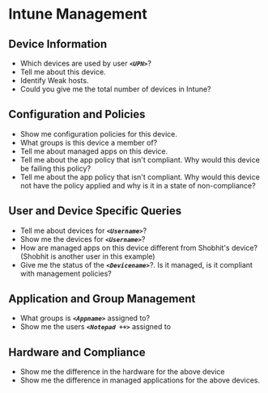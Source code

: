 # Intune Management
<a name="Intune"></a>

## Device Information
- Which devices are used by user **_`<UPN>`_**?
- Tell me about this device.
- Identify Weak hosts.
- Could you give me the total number of devices in Intune?

## Configuration and Policies
- Show me configuration policies for this device.
- What groups is this device a member of?
- Tell me about managed apps on this device.
- Tell me about the app policy that isn't compliant. Why would this device be failing this policy?
- Tell me about the app policy that isn't compliant. Why would this device not have the policy applied and why is it in a state of non-compliance?

## User and Device Specific Queries
- Tell me about devices for **_`<Username>`_**?
- Show me the devices for **_`<Username>`_**?
- How are managed apps on this device different from Shobhit's device? (Shobhit is another user in this example)
- Give me the status of the **_`<Devicename>`_**?. Is it managed, is it compliant with management policies?

## Application and Group Management
- What groups is **_`<Appname>`_** assigned to?
- Show me the users **_`<Notepad ++>`_** assigned to

## Hardware and Compliance
- Show me the difference in the hardware for the above device
- Show me the difference in managed applications for the above devices.
